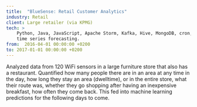 ```yaml
---
title:  "BlueSense: Retail Customer Analytics"
industry: Retail
client: Large retailer (via KPMG)
tech: >
    Python, Java, JavaScript, Apache Storm, Kafka, Hive, MongoDB, cron, MCMC,
    time series forecasting.
from:  2016-04-01 00:00:00 +0200
to: 2017-01-01 00:00:00 +0200
---
```

Analyzed data from 120 WiFi sensors in a large furniture store that also has a restaurant. Quantified how many people there are in an area at any time in the day, how long they stay an area (dwelltime), or in the entire store, what their route was, whether they go shopping after having an inexpensive breakfast, how often they come back. This fed into machine learning predictions for the following days to come.
